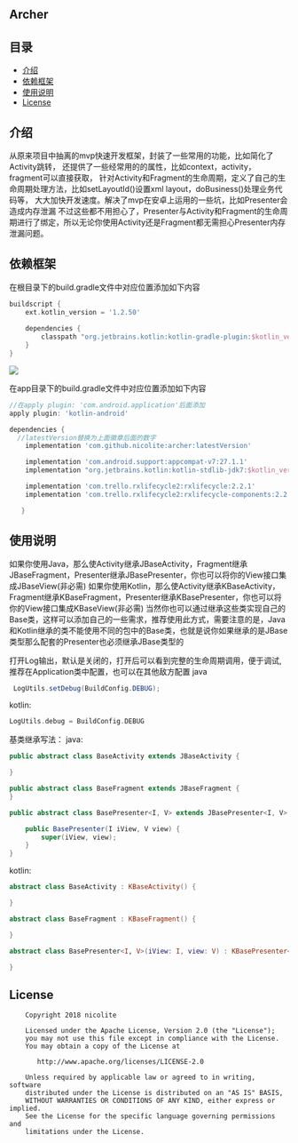 ## Archer

## 目录

* [介绍](#介绍)
* [依赖框架](#依赖框架)
* [使用说明](#使用说明)
* [License](#License)

## 介绍
从原来项目中抽离的mvp快速开发框架，封装了一些常用的功能，比如简化了Activity跳转，
还提供了一些经常用的的属性，比如context，activity，fragment可以直接获取，
针对Activity和Fragment的生命周期，定义了自己的生命周期处理方法，比如setLayoutId()设置xml layout，doBusiness()处理业务代码等，
大大加快开发速度。解决了mvp在安卓上运用的一些坑，比如Presenter会造成内存泄漏
不过这些都不用担心了，Presenter与Activity和Fragment的生命周期进行了绑定，所以无论你使用Activity还是Fragment都无需担心Presenter内存泄漏问题。

## 依赖框架

在根目录下的build.gradle文件中对应位置添加如下内容
```groovy
buildscript {
    ext.kotlin_version = '1.2.50'
  
    dependencies {
        classpath "org.jetbrains.kotlin:kotlin-gradle-plugin:$kotlin_version"
    }
}
```

[![](https://jitpack.io/v/nicolite/archer.svg)](https://jitpack.io/#nicolite/archer)

在app目录下的build.gradle文件中对应位置添加如下内容
```groovy
//在apply plugin: 'com.android.application'后面添加
apply plugin: 'kotlin-android'

dependencies {
  //latestVersion替换为上面徽章后面的数字
    implementation 'com.github.nicolite:archer:latestVersion'

    implementation 'com.android.support:appcompat-v7:27.1.1'
    implementation "org.jetbrains.kotlin:kotlin-stdlib-jdk7:$kotlin_version"

    implementation 'com.trello.rxlifecycle2:rxlifecycle:2.2.1'
    implementation 'com.trello.rxlifecycle2:rxlifecycle-components:2.2.1'

   }
```
## 使用说明
如果你使用Java，那么使Activity继承JBaseActivity，Fragment继承JBaseFragment，Presenter继承JBasePresenter，你也可以将你的View接口集成JBaseView(非必需)
如果你使用Kotlin，那么使Activity继承KBaseActivity，Fragment继承KBaseFragment，Presenter继承KBasePresenter，你也可以将你的View接口集成KBaseView(非必需)
当然你也可以通过继承这些类实现自己的Base类，这样可以添加自己的一些需求，推荐使用此方式，需要注意的是，Java和Kotlin继承的类不能使用不同的包中的Base类，也就是说你如果继承的是JBase类型那么配套的Presenter也必须继承JBase类型的  


打开Log输出，默认是关闭的，打开后可以看到完整的生命周期调用，便于调试,推荐在Application类中配置，也可以在其他敌方配置
java
```java
 LogUtils.setDebug(BuildConfig.DEBUG);
```

kotlin:
```kotlin
LogUtils.debug = BuildConfig.DEBUG
```

基类继承写法：
java:
```java
public abstract class BaseActivity extends JBaseActivity {

}

public abstract class BaseFragment extends JBaseFragment {
}

public abstract class BasePresenter<I, V> extends JBasePresenter<I, V> {

    public BasePresenter(I iView, V view) {
        super(iView, view);
    }
}
```

kotlin:
```kotlin
abstract class BaseActivity : KBaseActivity() {

}

abstract class BaseFragment : KBaseFragment() {

}

abstract class BasePresenter<I, V>(iView: I, view: V) : KBasePresenter<I, V>(iView, view) {

}
```

## License
```text
    Copyright 2018 nicolite

    Licensed under the Apache License, Version 2.0 (the "License");
    you may not use this file except in compliance with the License.
    You may obtain a copy of the License at

       http://www.apache.org/licenses/LICENSE-2.0

    Unless required by applicable law or agreed to in writing, software
    distributed under the License is distributed on an "AS IS" BASIS,
    WITHOUT WARRANTIES OR CONDITIONS OF ANY KIND, either express or implied.
    See the License for the specific language governing permissions and
    limitations under the License.
 ```
